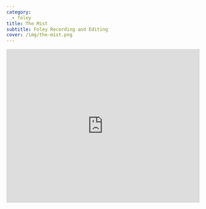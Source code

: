 ```yaml
---
category:
  - foley
title: The Mist
subtitle: Foley Recording and Editing
cover: /img/the-mist.png
---
```

<iframe width="100%" height="400" src="https://www.youtube.com/embed/PnOtzlsjlkE" title="YouTube Video" frameborder="0" allow="encrypted-media; " allowfullscreen></iframe>